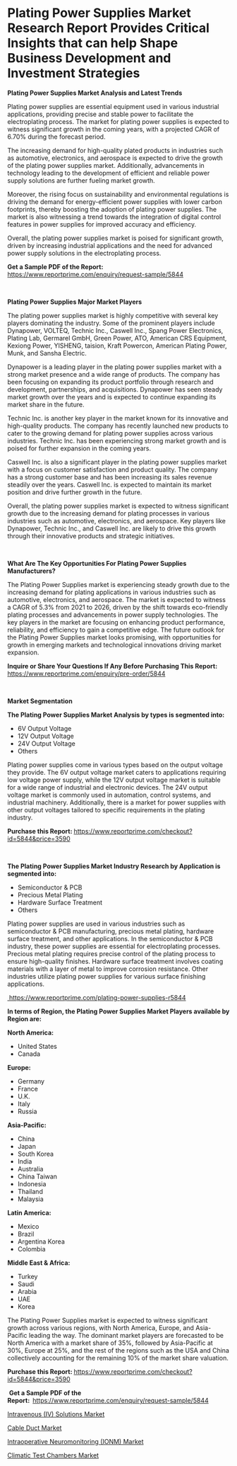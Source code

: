 <p><h1>Plating Power Supplies Market Research Report Provides Critical Insights that can help Shape Business Development and Investment Strategies</h1></p><p><strong>Plating Power Supplies Market Analysis and Latest Trends</strong></p>
<p><p>Plating power supplies are essential equipment used in various industrial applications, providing precise and stable power to facilitate the electroplating process. The market for plating power supplies is expected to witness significant growth in the coming years, with a projected CAGR of 6.70% during the forecast period. </p><p>The increasing demand for high-quality plated products in industries such as automotive, electronics, and aerospace is expected to drive the growth of the plating power supplies market. Additionally, advancements in technology leading to the development of efficient and reliable power supply solutions are further fueling market growth.</p><p>Moreover, the rising focus on sustainability and environmental regulations is driving the demand for energy-efficient power supplies with lower carbon footprints, thereby boosting the adoption of plating power supplies. The market is also witnessing a trend towards the integration of digital control features in power supplies for improved accuracy and efficiency.</p><p>Overall, the plating power supplies market is poised for significant growth, driven by increasing industrial applications and the need for advanced power supply solutions in the electroplating process.</p></p>
<p><strong>Get a Sample PDF of the Report:&nbsp;</strong> <a href="https://www.reportprime.com/enquiry/request-sample/5844">https://www.reportprime.com/enquiry/request-sample/5844</a></p>
<p>&nbsp;</p>
<p><strong>Plating Power Supplies Major Market Players</strong></p>
<p><p>The plating power supplies market is highly competitive with several key players dominating the industry. Some of the prominent players include Dynapower, VOLTEQ, Technic Inc., Caswell Inc., Spang Power Electronics, Plating Lab, Germarel GmbH, Green Power, ATO, American CRS Equipment, Kexiong Power, YISHENG, taision, Kraft Powercon, American Plating Power, Munk, and Sansha Electric.</p><p>Dynapower is a leading player in the plating power supplies market with a strong market presence and a wide range of products. The company has been focusing on expanding its product portfolio through research and development, partnerships, and acquisitions. Dynapower has seen steady market growth over the years and is expected to continue expanding its market share in the future.</p><p>Technic Inc. is another key player in the market known for its innovative and high-quality products. The company has recently launched new products to cater to the growing demand for plating power supplies across various industries. Technic Inc. has been experiencing strong market growth and is poised for further expansion in the coming years.</p><p>Caswell Inc. is also a significant player in the plating power supplies market with a focus on customer satisfaction and product quality. The company has a strong customer base and has been increasing its sales revenue steadily over the years. Caswell Inc. is expected to maintain its market position and drive further growth in the future.</p><p>Overall, the plating power supplies market is expected to witness significant growth due to the increasing demand for plating processes in various industries such as automotive, electronics, and aerospace. Key players like Dynapower, Technic Inc., and Caswell Inc. are likely to drive this growth through their innovative products and strategic initiatives.</p></p>
<p>&nbsp;</p>
<p><strong>What Are The Key Opportunities For Plating Power Supplies Manufacturers?</strong></p>
<p><p>The Plating Power Supplies market is experiencing steady growth due to the increasing demand for plating applications in various industries such as automotive, electronics, and aerospace. The market is expected to witness a CAGR of 5.3% from 2021 to 2026, driven by the shift towards eco-friendly plating processes and advancements in power supply technologies. The key players in the market are focusing on enhancing product performance, reliability, and efficiency to gain a competitive edge. The future outlook for the Plating Power Supplies market looks promising, with opportunities for growth in emerging markets and technological innovations driving market expansion.</p></p>
<p><strong>Inquire or Share Your Questions If Any Before Purchasing This Report:</strong> <a href="https://www.reportprime.com/enquiry/pre-order/5844">https://www.reportprime.com/enquiry/pre-order/5844</a></p>
<p>&nbsp;</p>
<p><strong>Market Segmentation</strong></p>
<p><strong>The Plating Power Supplies Market Analysis by types is segmented into:</strong></p>
<p><ul><li>6V Output Voltage</li><li>12V Output Voltage</li><li>24V Output Voltage</li><li>Others</li></ul></p>
<p><p>Plating power supplies come in various types based on the output voltage they provide. The 6V output voltage market caters to applications requiring low voltage power supply, while the 12V output voltage market is suitable for a wide range of industrial and electronic devices. The 24V output voltage market is commonly used in automation, control systems, and industrial machinery. Additionally, there is a market for power supplies with other output voltages tailored to specific requirements in the plating industry.</p></p>
<p><strong>Purchase this Report:&nbsp;</strong><a href="https://www.reportprime.com/checkout?id=5844&price=3590">https://www.reportprime.com/checkout?id=5844&price=3590</a></p>
<p>&nbsp;</p>
<p><strong>The Plating Power Supplies Market Industry Research by Application is segmented into:</strong></p>
<p><ul><li>Semiconductor & PCB</li><li>Precious Metal Plating</li><li>Hardware Surface Treatment</li><li>Others</li></ul></p>
<p><p>Plating power supplies are used in various industries such as semiconductor & PCB manufacturing, precious metal plating, hardware surface treatment, and other applications. In the semiconductor & PCB industry, these power supplies are essential for electroplating processes. Precious metal plating requires precise control of the plating process to ensure high-quality finishes. Hardware surface treatment involves coating materials with a layer of metal to improve corrosion resistance. Other industries utilize plating power supplies for various surface finishing applications.</p></p>
<p><a href="https://www.reportprime.com/plating-power-supplies-r5844">&nbsp;https://www.reportprime.com/plating-power-supplies-r5844</a></p>
<p><strong>In terms of Region, the Plating Power Supplies Market Players available by Region are:</strong></p>
<p>
    <p> <strong> North America: </strong>
        <ul>
            <li>United States</li>
            <li>Canada</li>
        </ul>
        </p> 
    <p> <strong> Europe: </strong>
        <ul>
            <li>Germany</li>
            <li>France</li>
            <li>U.K.</li>
            <li>Italy</li>
            <li>Russia</li>
        </ul>
        </p> 
    <p> <strong> Asia-Pacific: </strong>
        <ul>
            <li>China</li>
            <li>Japan</li>
            <li>South Korea</li>
            <li>India</li>
            <li>Australia</li>
            <li>China Taiwan</li>
            <li>Indonesia</li>
            <li>Thailand</li>
            <li>Malaysia</li>
        </ul>
        </p> 
    <p> <strong> Latin America: </strong>
        <ul>
            <li>Mexico</li>
            <li>Brazil</li>
            <li>Argentina Korea</li>
            <li>Colombia</li>
        </ul>
        </p> 
    <p> <strong> Middle East & Africa: </strong>
        <ul>
            <li>Turkey</li>
            <li>Saudi</li>
            <li>Arabia</li>
            <li>UAE</li>
            <li>Korea</li>
        </ul>
    </p>
    </p>
<p><p>The Plating Power Supplies market is expected to witness significant growth across various regions, with North America, Europe, and Asia-Pacific leading the way. The dominant market players are forecasted to be North America with a market share of 35%, followed by Asia-Pacific at 30%, Europe at 25%, and the rest of the regions such as the USA and China collectively accounting for the remaining 10% of the market share valuation.</p></p>
<p><strong>Purchase this Report: </strong><a href="https://www.reportprime.com/checkout?id=5844&price=3590">https://www.reportprime.com/checkout?id=5844&price=3590</a></p>
<p>&nbsp;<strong>Get a Sample PDF of the Report:&nbsp;&nbsp;</strong><a href="https://www.reportprime.com/enquiry/request-sample/5844">https://www.reportprime.com/enquiry/request-sample/5844</a></p>
<p><strong></strong></p>
<p><p><a href="https://issuu.com/reportprime-2/docs/intravenous-iv-solutions-market-size-2030.pptx">Intravenous (IV) Solutions Market</a></p><p><a href="https://github.com/luckyshygirl/Market-Research-Report-List-5/blob/main/cable-duct-market.md">Cable Duct Market</a></p><p><a href="https://issuu.com/reportprime-2/docs/intraoperative-neuromonitoring-ionm-market-size-20">Intraoperative Neuromonitoring (IONM) Market</a></p><p><a href="https://github.com/vimar16th/Market-Research-Report-List-5/blob/main/climatic-test-chambers-market.md">Climatic Test Chambers Market</a></p></p>